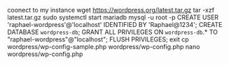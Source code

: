 coonect to my instance 
wget https://wordpress.org/latest.tar.gz
tar -xzf latest.tar.gz
sudo systemctl start mariadb
mysql -u root -p
CREATE USER 'raphael-wordpress'@'localhost' IDENTIFIED BY 'Raphael@1234';
CREATE DATABASE `wordpress-db`;
GRANT ALL PRIVILEGES ON `wordpress-db`.* TO "raphael-wordpress"@"localhost";
FLUSH PRIVILEGES;
exit
cp wordpress/wp-config-sample.php wordpress/wp-config.php
nano wordpress/wp-config.php